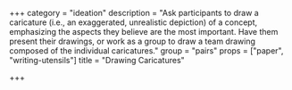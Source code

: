 +++
category = "ideation"
description = "Ask participants to draw a caricature (i.e., an exaggerated, unrealistic depiction) of a concept, emphasizing the aspects  they believe are the most important. Have them present their drawings, or work as a group to draw a team drawing composed of the individual caricatures."
group = "pairs"
props = ["paper", "writing-utensils"]
title = "Drawing Caricatures"

+++
